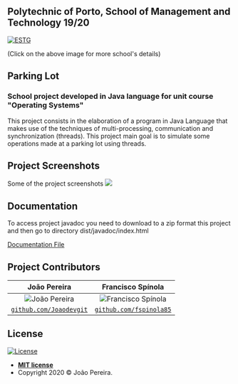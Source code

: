 ## Polytechnic of Porto, School of Management and Technology 19/20
<a href="https://www.estg.ipp.pt/"><img src="https://user-images.githubusercontent.com/44362304/94424125-9f4d8a00-0181-11eb-84cb-174d8dbde5ec.png" title="ESTG"></a>

 (Click on the above image for more school's details)

## Parking Lot

### School project developed in Java language for unit course "Operating Systems"

This project consists in the elaboration of a program in Java Language that makes use of the techniques of multi-processing, communication and synchronization (threads). 
This project main goal is to simulate some operations made at a parking lot using threads.

## Project Screenshots
Some of the project screenshots
![](https://user-images.githubusercontent.com/44362304/94554899-aabcb600-0252-11eb-93a4-741719f795bf.png)

## Documentation
To access project javadoc you need to download to a zip format this project and then go to directory dist/javadoc/index.html
<p><a href="https://github.com/Joaodevgit/Parking-Lot/tree/master/dist/javadoc"> Documentation File</a></p>

## Project Contributors
| João Pereira | Francisco Spínola |
| :---: |:---:| 
| ![João Pereira](https://avatars2.githubusercontent.com/u/44362304?s=200&u=e779f8e4e1d4788360e7478a675df73f219b42b4&v=3)| ![Francisco Spínola](https://user-images.githubusercontent.com/44362304/94473787-94681900-01c4-11eb-89a4-9b80aa9a7b9f.png?s=200&v=3) |
| <a href="https://github.com/Joaodevgit" target="_blank">`github.com/Joaodevgit`</a> | <a href="https://github.com/fspinola85" target="_blank">`github.com/fspinola85`</a>|

## License

[![License](http://img.shields.io/:license-mit-blue.svg?style=flat-square)](http://badges.mit-license.org)
- **[MIT license](http://opensource.org/licenses/mit-license.php)**
- Copyright 2020 © João Pereira.

